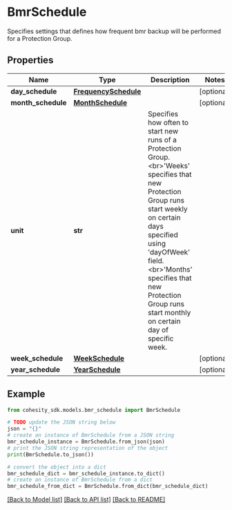# BmrSchedule

Specifies settings that defines how frequent bmr backup will be performed for a Protection Group.

## Properties

Name | Type | Description | Notes
------------ | ------------- | ------------- | -------------
**day_schedule** | [**FrequencySchedule**](FrequencySchedule.md) |  | [optional] 
**month_schedule** | [**MonthSchedule**](MonthSchedule.md) |  | [optional] 
**unit** | **str** | Specifies how often to start new runs of a Protection Group. &lt;br&gt;&#39;Weeks&#39; specifies that new Protection Group runs start weekly on certain days specified using &#39;dayOfWeek&#39; field. &lt;br&gt;&#39;Months&#39; specifies that new Protection Group runs start monthly on certain day of specific week. | 
**week_schedule** | [**WeekSchedule**](WeekSchedule.md) |  | [optional] 
**year_schedule** | [**YearSchedule**](YearSchedule.md) |  | [optional] 

## Example

```python
from cohesity_sdk.models.bmr_schedule import BmrSchedule

# TODO update the JSON string below
json = "{}"
# create an instance of BmrSchedule from a JSON string
bmr_schedule_instance = BmrSchedule.from_json(json)
# print the JSON string representation of the object
print(BmrSchedule.to_json())

# convert the object into a dict
bmr_schedule_dict = bmr_schedule_instance.to_dict()
# create an instance of BmrSchedule from a dict
bmr_schedule_from_dict = BmrSchedule.from_dict(bmr_schedule_dict)
```
[[Back to Model list]](../README.md#documentation-for-models) [[Back to API list]](../README.md#documentation-for-api-endpoints) [[Back to README]](../README.md)


